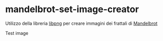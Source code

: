 # mandelbrot-set-image-creator

Utilizzo della libreria [libpng](http://www.libpng.org/pub/png/libpng.html) per creare immagini dei frattali di [Mandelbrot](https://en.wikipedia.org/wiki/Mandelbrot_set)

Test image

